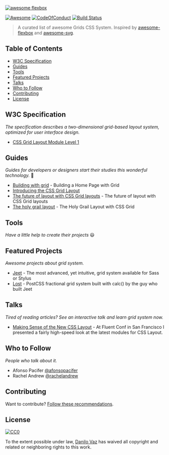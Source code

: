 [![awesome flexbox](awesome-grids-css.png)](https://github.com/danilovaz/awesome-grids-css/)

[![Awesome](https://cdn.rawgit.com/sindresorhus/awesome/d7305f38d29fed78fa85652e3a63e154dd8e8829/media/badge.svg)](https://github.com/sindresorhus/awesome)
[![CodeOfConduct](https://img.shields.io/badge/code%20of%20conduct-1.3.0-ff69b4.svg)](http://contributor-covenant.org/version/1/3/0/)
[![Build Status](https://travis-ci.org/danilovaz/awesome-grids-css.svg?branch=master)](https://travis-ci.org/danilovaz/awesome-grids-css)

> A curated list of awesome Grids CSS System.
Inspired by [awesome-flexbox](https://github.com/afonsopacifer/awesome-flexbox) and [awesome-svg](https://github.com/willianjusten/awesome-svg).

## Table of Contents
* [W3C Specification](#w3c-specification)
* [Guides](#guides)
* [Tools](#tools)
* [Featured Projects](#featured-projects)
* [Talks](#talks)
* [Who to Follow](#who-to-follow)
* [Contributing](#contributing)
* [License](#license)

## W3C Specification
*The specification describes a two-dimensional grid-based layout system, optimized for user interface design.*
* [CSS Grid Layout Module Level 1](https://www.w3.org/TR/css-grid-1/)

## Guides
*Guides for developers or designers start their studies this wonderful technology.* :metal:
* [Building with grid](http://chris.house/blog/building-a-home-page-with-grid/) - Building a Home Page with Grid
* [Introducing the CSS Grid Layout](http://www.sitepoint.com/introducing-the-css-grid-layout/)
* [The future of layout with CSS Grid layouts](https://hacks.mozilla.org/2015/09/the-future-of-layout-with-css-grid-layouts/) - The future of layout with CSS Grid layouts
* [The holy grail layout](http://bitsofco.de/holy-grail-layout-css-grid/) - The Holy Grail Layout with CSS Grid

## Tools
*Have a little help to create their projects* :smiley:

## Featured Projects
*Awesome projects about grid system.*
* [Jeet](https://github.com/mojotech/jeet) - The most advanced, yet intuitive, grid system available for Sass or Stylus
* [Lost](https://github.com/peterramsing/lost) - PostCSS fractional grid system built with calc() by the guy who built Jeet

## Talks
*Tired of reading articles? See an interactive talk and learn grid system now.*
* [Making Sense of the New CSS Layout](https://rachelandrew.co.uk/archives/2016/03/25/making-sense-of-the-new-css-layout/?utm_content=bufferfb55e&utm_medium=social&utm_source=twitter.com&utm_campaign=buffer) - At Fluent Conf in San Francisco I presented a fairly high-speed look at the latest modules for CSS Layout.

## Who to Follow
*People who talk about it.*
* Afonso Pacifer [@afonsopacifer](https://twitter.com/afonsopacifer)
* Rachel Andrew [@rachelandrew](https://twitter.com/rachelandrew)


## Contributing
Want to contribute? [Follow these recommendations](https://github.com/danilovaz/awesome-grids-css/blob/master/CONTRIBUTING.md).

## License

[![CC0](https://licensebuttons.net/p/zero/1.0/88x31.png)](http://creativecommons.org/publicdomain/zero/1.0/)

To the extent possible under law, [Danilo Vaz](https://github.com/danilovaz) has waived all copyright and related or neighboring rights to this work.
